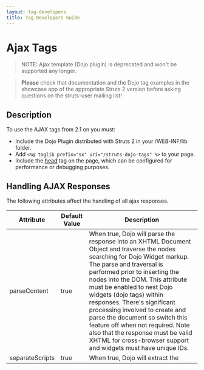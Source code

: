 ```yaml
---
layout: tag-developers
title: Tag Developers Guide
---
```


# Ajax Tags

> NOTE: Ajax template (Dojo plugin) is deprecated and won't be supported any longer.

> **Please** check that documentation and the Dojo tag examples in the showcase app of the appropriate Struts 2 version 
> before asking questions on the struts-user mailing list!

## Description

To use the AJAX tags from 2.1 on you must:

- Include the Dojo Plugin distributed with Struts 2 in your /WEB-INF/lib folder.
- Add `<%@ taglib prefix="sx" uri="/struts-dojo-tags" %>` to your page.
- Include the [head](head-tag.html) tag on the page, which can be configured for performance or debugging purposes.

## Handling AJAX Responses

The following attributes affect the handling of all ajax responses.

|Attribute|Default Value|Description|
|---------|-------------|-----------|
|parseContent|true|When true, Dojo will parse the response into an XHTML Document Object and traverse the nodes searching for Dojo Widget markup.  The parse and traversal is performed prior to inserting the nodes into the DOM. This attribute must be enabled to nest Dojo widgets (dojo tags) within responses. There's significant processing involved to create and parse the document so switch this feature off when not required. Note also that the response must be valid XHTML for cross-browser support and widgets must have unique IDs.|
|separateScripts|true|When true, Dojo will extract the <script> tags from the response, concatenate the extracted code into one block, create a new Function whose body is the extracted code and immediately invoke the function. The invocation is performed after the DOM has been updated with the XHTML. The function is executed within the scope of the widget (that is, the  **this** variable points to the widget instance).\
\
When false, Dojo will extract the <script> tags from the response, concatenate the extracted code into one block and:\
\
\*in IE:  invoke window.execScript() on the code\
\
\*in other browsers: create a <script> node containing the code and insert that node into the DOM\
\
This invocation occurs after the DOM has been updated with the XHTML. Note that scripts may not be executed if it is not valid to create a <script> node in the DOM at the destination.|
|executeScripts|false|When true, Dojo will extract code from the <script> tags from the response and execute it based on the separateScripts value.\
\
When false, the XHTML response is inserted into the DOM and <script> nodes are ignored. |

> It's possible that the updated DOM will not include <script> nodes even though the inline code has been executed.

Ensure the response is XHTML-compliant (including, for example, thead and tbody tags in tables).

If you intend to run inline javascript:

- Ensure the  javascript can be concatenated and executed in one block,
- set executeScripts=true,
- set separateScripts=true (the reliable option)

## Topics

Most of the AJAX tags use Dojo topics for event notification and communication between them, to learn about topics visit 
[Dojo's documentation](http://dojotoolkit.org/book/dojo-book-0-4/part-5-connecting-pieces/event-system/topics)

## Examples

Examples can be found on the documentation for each tag in the [UI Tag Reference](ui-tag-reference.html) page, 
for additional examples see [Ajax and JavaScript Recipes](ajax-and-javascript-recipes.html) and the Showcase application 
distributed with Struts 2.

## Tags

- [a](dojo-href-tag.html)
- [autocompleter](dojo-autocompleter-tag.html)
- [bind](dojo-bind-tag.html)
- [datetimepicker](dojo-datetimepicker-tag.html)
- [div](dojo-div-tag.html)
- [head](dojo-head-tag.html)
- [submit](dojo-submit-tag.html)
- [tabbedpanel](dojo-tabbedpanel-tag.html) 
- [textarea](dojo-textarea-tag.html)
- [tree](dojo-tree-tag.html)
- [treenode](dojo-treenode-tag.html)
